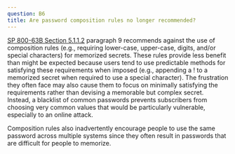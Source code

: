 ```yaml
---
question: B6
title: Are password composition rules no longer recommended?
---
```

[SP 800-63B Section 5.1.1.2](https://pages.nist.gov/800-63-3/sp800-63b.html#memsecretver) paragraph 9 recommends against the use of composition rules (e.g., requiring lower-case, upper-case, digits, and/or special characters) for memorized secrets. These rules provide less benefit than might be expected because users tend to use predictable methods for satisfying these requirements when imposed (e.g., appending a ! to a memorized secret when required to use a special character). The frustration they often face may also cause them to focus on minimally satisfying the requirements rather than devising a memorable but complex secret. Instead, a blacklist of common passwords prevents subscribers from choosing very common values that would be particularly vulnerable, especially to an online attack.

Composition rules also inadvertently encourage people to use the same password across multiple systems since they often result in passwords that are difficult for people to memorize.